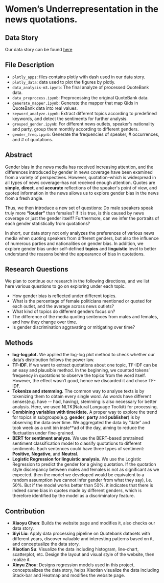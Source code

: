 # Women’s Underrepresentation in the news quotations.

## Data Story

Our data story can be found [here](https://chenxiaoyuxd.github.io/)

## File Description
+ `plotly_apps`: files contains plotly with dash used in our data story.
+ `plotly_data`: data used to plot the figures by plotly.
+ `data_analysis-m3.ipynb`: The final analyze of processed QuoteBank data.
+ `data_preprocess.ipynb`: Preprocessing the original QuoteBank data.
+ `generate_mapper.ipynb`: Generate the mapper that map Qids in QuoteBank data into real values.
+ `keyword_analyze.ipynb`: Extract different topics according to predefined keywords, and detect the sentiments for further analysis.
+ `grouped_gender.ipynb`: For different news outlets, speaker's nationality and party, group them monthly according to different genders.
+ `gender_freq.ipynb`: Generate the frequencies of speaker, # occurrences, and # of quotations.

## Abstract

Gender bias in the news media has received increasing attention, and the differences introduced by gender in news coverage have been examined from a variety of perspectives. 
However, quotation–which is widespread in all types of news coverage–has not received enough attention. 
Quotes are **simple**, **direct**, and **accurate** reflections of the speaker's point of view, and quoted information in the news allows us to explore gender bias in the news from a fresh angle.

Thus, we then introduce a new set of questions: Do male speakers speak truly more **“louder”** than females? If it is true, is this caused by news coverage or just the gender itself?
Furthermore, can we infer the portraits of each gender statistically from quotations?

In short, our data story not only analyzes the preferences of various news media when quoting speakers from different genders, but also the influence of numerous parties and nationalities on gender bias.
In addition, we explore gender bias under self-defined **topics** and **linguistic** level to better understand the reasons behind the appearance of bias in quotations.
## Research Questions

We plan to continue our research in the following directions, and we list here various questions to go on exploring under each topic.

+ How gender bias is reflected under different topics.
+ What is the percentage of female politicians mentioned or quoted for each outlet, and the average across news outlets?
+ What kind of topics do different genders focus on?
+ The difference of the media quoting sentences from males and females, and how they change over time.
+ Is gender discrimination aggravating or mitigating over time?

## Methods

- **log-log plot.** We applied the log-log plot method to check whether our data’s distribution follows the power law.
- **TF-IDF.** If we want to extract quotations about one topic, TF-IDF can be an easy and plausible method. In the beginning, we counted tokens’ frequency in quotations to observe the topics from the word itself. However, the effect wasn’t good, hence we discarded it and chose TF-IDF.
- **Tokenize and stemming.** The common way to analyse texts is by tokenizing them to obtain every single word. As words have different senses(e.g. have -- had, having), stemming is also necessary for better analysis. Here, we used NLTK(Natural Language Toolkit) for processing.
- **Combining variables with time/date.** A proper way to explore the trend for topics in subgroups(e.g. **gender**, **party** and **publisher**) is by observing the data over time. We aggregated the data by “date” and took week as a unit bin inste**ad of the day, aiming to reduce the fluctuation under fine-grained.
- **BERT for sentiment analyze.** We use the BERT-based pretrained sentiment classification model to classify quotations to different sentiments. Each sentences could have three types of sentiment: **Positive**, **Negative**, and **Neutral**.
- **Logistic Regression for linguistic analysis.** We use the Logistic Regression to predict the gender for a giving quotation. If the quotation style discrepancy between males and females is not as significant as we expected. then the model we developed would be equivalent to a random assumption (we cannot infer gender from what they say), i.e. 50%. But if the model works better than 50%. it indicates that there is indeed some bias in quotes made by different genders, which is therefore identified by the model as a discriminatory feature.

## Contribution

- **Xiaoyu Chen**: Builds the website page and modifies it, also checks our data story.
- **Siyi Liu**: Apply data processing pipeline on Quotebank datasets with different years, discover valuable and interesting patterns based on it, and conceptualize the data story.
- **Xiaotian Su**: Visualize the data including histogram, line-chart, scatterplot, etc. Design the layout and visual style of the website, then realize it.
- **Xinyu Zhou**: Designs regression models used in this project, conceptualizes the data story, helps Xiaotian visualize the data including Stack-bar and Heatmap and modifies the website page.



